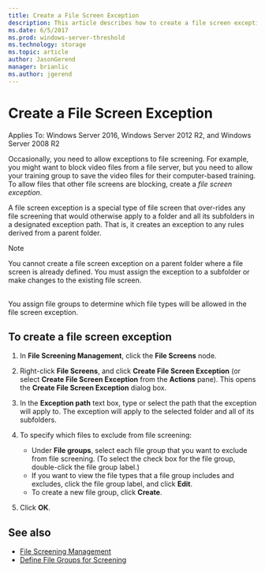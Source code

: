 ```yaml
---
title: Create a File Screen Exception
description: This article describes how to create a file screen exception
ms.date: 6/5/2017
ms.prod: windows-server-threshold
ms.technology: storage
ms.topic: article
author: JasonGerend
manager: brianlic
ms.author: jgerend
---
```


# Create a File Screen Exception

Applies To: Windows Server 2016, Windows Server 2012 R2, and Windows Server 2008 R2

Occasionally, you need to allow exceptions to file screening. For example, you might want to block video files from a file server, but you need to allow your training group to save the video files for their computer-based training. To allow files that other file screens are blocking, create a *file screen exception*.

A file screen exception is a special type of file screen that over-rides any file screening that would otherwise apply to a folder and all its subfolders in a designated exception path. That is, it creates an exception to any rules derived from a parent folder.

> [!Note]
> You cannot create a file screen exception on a parent folder where a file screen is already defined. You must assign the exception to a subfolder or make changes to the existing file screen.

<br />
You assign file groups to determine which file types will be allowed in the file screen exception.

## To create a file screen exception
1.  In **File Screening Management**, click the **File Screens** node.

2.  Right-click **File Screens**, and click **Create File Screen Exception** (or select **Create File Screen Exception** from the **Actions** pane). This opens the **Create File Screen Exception** dialog box.

3.  In the **Exception path** text box, type or select the path that the exception will apply to. The exception will apply to the selected folder and all of its subfolders.

4.  To specify which files to exclude from file screening:

    -   Under **File groups**, select each file group that you want to exclude from file screening. (To select the check box for the file group, double-click the file group label.)
    -   If you want to view the file types that a file group includes and excludes, click the file group label, and click **Edit**.
    -   To create a new file group, click **Create**.

5.  Click **OK**.

## See also

-   [File Screening Management](file-screening-management.md)
-   [Define File Groups for Screening](define-file-groups-for-screening.md)


